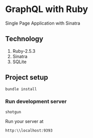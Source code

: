 # GraphQL with Ruby
Single Page Application with Sinatra

## Technology

1. Ruby-2.5.3
2. Sinatra
3. SQLite


## Project setup
```
bundle install
```

### Run development server
```
shotgun
```

Run your server at
```
http:\\localhost:9393
```
